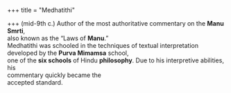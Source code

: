 +++
title = "Medhatithi"

+++
(mid-9th c.) Author of the most authoritative commentary on the **Manu Smrti**,  
also known as the “Laws of **Manu**.”  
Medhatithi was schooled in the techniques of textual interpretation developed by the **Purva Mimamsa** school,  
one of the **six schools** of Hindu **philosophy**. Due to his interpretive abilities, his  
commentary quickly became the  
accepted standard.